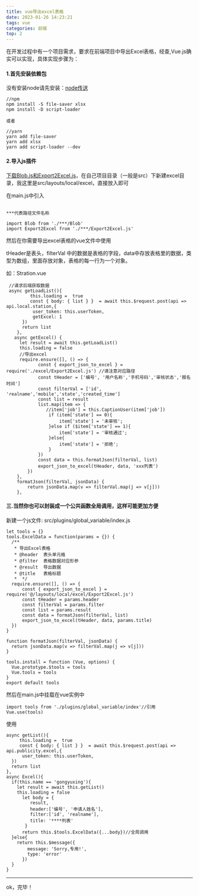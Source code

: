 ```yaml
---
title: vue导出excel表格
date: 2023-01-26 14:23:21
tags: vue
categories: 前端
top: 2
---
```



在开发过程中有一个项目需求，要求在前端项目中导出Excel表格，经查,Vue.js确实可以实现，具体实现步骤为：

#### 1.首先安装依赖包

没有安装node请先安装：[node传送](http://nodejs.cn)

```
//npm 
npm install -S file-saver xlsx
npm install -D script-loader

或者

//yarn
yarn add file-saver
yarn add xlsx
yarn add script-loader --dev
```

#### 2.导入js插件

[下载Blob.js和Export2Excel.js](https://download.csdn.net/download/dt1991524/10911275)，在自己项目目录（一般是src）下新建excel目录，我这里是src/layouts/local/excel，直接放入即可

在main.js中引入
```

***代表路径文件名称

import Blob from './***/Blob'
import Export2Excel from './***/Export2Excel.js'

```


然后在你需要导出excel表格的vue文件中使用

tHeader是表头，filterVal 中的数据是表格的字段，data中存放表格里的数据，类型为数组，里面存放对象，表格的每一行为一个对象。

如：Stration.vue


```
 //请求后端获取数据
 async getLoadList(){
         this.loading =  true
         const { body: { list } }  = await this.$request.post(api => api.local.station,{
          user_token: this.userToken,
          getExcel: 1
      })
      return list
    },
   async getExcel() {
     let result = await this.getLoadList()
     this.loading = false
     //导出excel
     require.ensure([], () => {
            const { export_json_to_excel } = require('./excel/Export2Excel.js') //请注意对应路径
            const tHeader = ['编号', '用户名称','手机号码','审核状态','报名时间']
            const filterVal = ['id', 'realname','mobile','state','created_time']
            const list = result
            list.map(item => {
               //item['job'] = this.CaptionUser(item['job'])
                if (item['state'] == 0){
                    item['state'] = '未审核';
                }else if ($item['state'] == 1){
                    item['state'] = '审核通过';
                }else{
                    item['state'] = '拒绝';
                }
            })
            const data = this.formatJson(filterVal, list)
            export_json_to_excel(tHeader, data, 'xxx列表')
        })
    },
    formatJson(filterVal, jsonData) {
        return jsonData.map(v => filterVal.map(j => v[j]))
    },
```

#### 三.当然你也可以封装成一个公共函数全局调用，这样可能更加方便

新建一个js文件: src/plugins/global_variable/index.js


```
let tools = {}
tools.ExcelData = function(params = {}) {
  /**
   * 导出Excel表格
   * @header  表头单元格
   * @filter  表格数据对应形参
   * @result  导出数据
   * @title   表格标题
   *  */
  require.ensure([], () => {
      const { export_json_to_excel } = require('@/layouts/local/excel/Export2Excel.js')
      const tHeader = params.header
      const filterVal = params.filter
      const list = params.result
      const data = formatJson(filterVal, list)
      export_json_to_excel(tHeader, data, params.title)
  })
}

function formatJson(filterVal, jsonData) {
  return jsonData.map(v => filterVal.map(j => v[j]))
}

tools.install = function (Vue, options) {
  Vue.prototype.$tools = tools
  Vue.tools = tools
}
export default tools
```

然后在main.js中挂载在vue实例中

```
import tools from './plugins/global_variable/index'//引用
Vue.use(tools)
```


使用

```
async getList(){
     this.loading =  true
     const { body: { list } }  = await this.$request.post(api => api.publicity.excel,{
      user_token: this.userToken,
  })
  return list
},
async Excel(){
  if(this.name == 'gongyuxing'){
    let result = await this.getList()
    this.loading = false
      let body = {
         result,
         header:['编号', '申请人姓名'],
         filter:['id', 'realname'],
         title: '****列表'
       }
      return this.$tools.ExcelData({...body})//全局调用
  }else{
    return this.$message({
        message: 'Sorry,专用!',
        type: 'error'
      })
  }
}
```

---

ok，完毕！